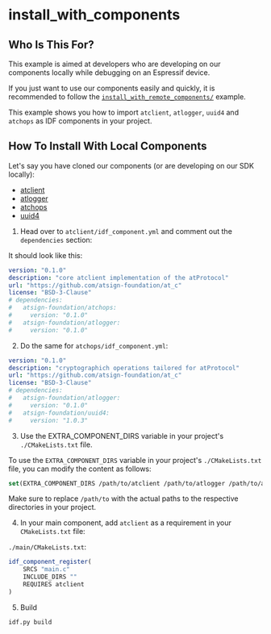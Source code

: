# install_with_components

## Who Is This For?

This example is aimed at developers who are developing on our components locally while debugging on an Espressif device.

If you just want to use our components easily and quickly, it is recommended to follow the [`install_with_remote_components/`](../install_with_remote_components/README.md) example.

This example shows you how to import `atclient`, `atlogger`, `uuid4` and `atchops` as IDF components in your project.

## How To Install With Local Components

Let's say you have cloned our components (or are developing on our SDK locally):

- [atclient](https://github.com/atsign-foundation/at_c/tree/trunk/packages/atclient)
- [atlogger](https://github.com/atsign-foundation/at_c/tree/trunk/packages/atlogger)
- [atchops](https://github.com/atsign-foundation/at_c/tree/trunk/packages/atchops)
- [uuid4](https://github.com/atsign-foundation/uuid4)

1. Head over to `atclient/idf_component.yml` and comment out the `dependencies` section:

It should look like this:

```yml
version: "0.1.0"
description: "core atclient implementation of the atProtocol"
url: "https://github.com/atsign-foundation/at_c"
license: "BSD-3-Clause"
# dependencies:
#   atsign-foundation/atchops:
#     version: "0.1.0"
#   atsign-foundation/atlogger:
#     version: "0.1.0"
```

2. Do the same for `atchops/idf_component.yml`:

```yml
version: "0.1.0"
description: "cryptographich operations tailored for atProtocol"
url: "https://github.com/atsign-foundation/at_c"
license: "BSD-3-Clause"
# dependencies:
#   atsign-foundation/atlogger:
#     version: "0.1.0"
#   atsign-foundation/uuid4:
#     version: "1.0.3"
```

3. Use the EXTRA_COMPONENT_DIRS variable in your project's `./CMakeLists.txt` file.

To use the `EXTRA_COMPONENT_DIRS` variable in your project's `./CMakeLists.txt` file, you can modify the content as follows:

```cmake
set(EXTRA_COMPONENT_DIRS /path/to/atclient /path/to/atlogger /path/to/atchops /path/to/uuid4)
```

Make sure to replace `/path/to` with the actual paths to the respective directories in your project.

4. In your main component, add `atclient` as a requirement in your `CMakeLists.txt` file:

`./main/CMakeLists.txt`:

```cmake
idf_component_register(
    SRCS "main.c"
    INCLUDE_DIRS ""
    REQUIRES atclient
)
```

5. Build

```bash
idf.py build
```
